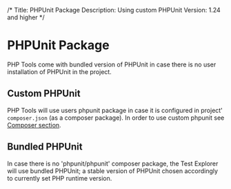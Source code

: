 /*
Title: PHPUnit Package
Description: Using custom PHPUnit
Version: 1.24 and higher
*/

# PHPUnit Package

PHP Tools come with bundled version of PHPUnit in case there is no user installation of PHPUnit in the project.

## Custom PHPUnit

PHP Tools will use users phpunit package in case it is configured in project' `composer.json` (as a composer package). In order to use custom phpunit see [Composer section](../project/composer).

## Bundled PHPUnit

In case there is no 'phpunit/phpunit' composer package, the Test Explorer will use bundled PHPUnit; a stable version of PHPUnit chosen accordingly to currently set PHP runtime version.
